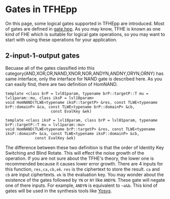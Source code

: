 # Gates in TFHEpp

On this page, some logical gates supported in TFHEpp are introduced. Most of gates are defined in [gate.hpp](../include/gate.hpp). 
As you may know, TFHE is known as one kind of FHE which is suitable for logical gate operations, so you may want to start with using these operations for your application. 

## 2-input-1-output gates

Becuase all of the gates classified into this category(AND,XOR,OR,NAND,XNOR,NOR,ANDYN,ANDNY,ORYN,ORNY) has same interface, only the interface for NAND gate is described here. 
As you can easily find, there are two definition of HomNAND. 

```
template <class brP = lvl01param, typename brP::targetP::T mu = lvl1param::mu, class iksP = lvl10param>
void HomNAND(TLWE<typename iksP::targetP> &res, const TLWE<typename brP::domainP> &ca, const TLWE<typename brP::domainP> &cb,
                    const EvalKey &ek)

template <class iksP = lvl10param, class brP = lvl01param, typename brP::targetP::T mu = lvl1param::mu>
void HomNAND(TLWE<typename brP::targetP> &res, const TLWE<typename iksP::domainP> &ca, const TLWE<typename iksP::domainP> &cb,
             const EvalKey &ek)
```

The difference between these two definition is that the order of Identity Key Switching and Blind Rotate. This will effect the noise growth of the operation. If you are not sure about the TFHE's theory, the lower one is recommended because it causes lower error growth. 
There are 4 inputs for this function, `res,ca,cb,ek`. 
`res` is  the ciphertext to store the result. `ca` and `cb` are input ciphertexts. `ek` is the evaluation key. 
You may wonder about the existence of the gates followed by `YN` or `NY` like `ANDYN`. These gate will negate one of there inputs. For example, `ANDYN` is equivalent to `~a&b`. This kind of gates will be used in the synthesis tools like [Yosys](https://github.com/YosysHQ/yosys). 